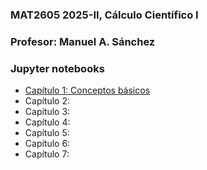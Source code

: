 ### MAT2605 2025-II, Cálculo Científico I

### Profesor: Manuel A. Sánchez

### Jupyter notebooks
- [Capítulo 1: Conceptos básicos](https://github.com/ManuelSanchezUribe/ManuelSanchezUribe.github.io/blob/main/MAT2605/Jupyter_notebooks_clases/Capitulo1_Conceptos_basicos.ipynb)
- Capítulo 2:
- Capítulo 3:
- Capítulo 4:
- Capítulo 5:
- Capítulo 6:
- Capítulo 7:


